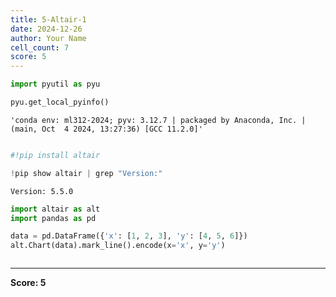 ```yaml
---
title: 5-Altair-1
date: 2024-12-26
author: Your Name
cell_count: 7
score: 5
---
```


```python
import pyutil as pyu
```


```python
pyu.get_local_pyinfo()
```




    'conda env: ml312-2024; pyv: 3.12.7 | packaged by Anaconda, Inc. | (main, Oct  4 2024, 13:27:36) [GCC 11.2.0]'




```python

```


```python
#!pip install altair
```


```python
!pip show altair | grep "Version:"
```

    Version: 5.5.0



```python
import altair as alt
import pandas as pd

data = pd.DataFrame({'x': [1, 2, 3], 'y': [4, 5, 6]})
alt.Chart(data).mark_line().encode(x='x', y='y')
```





<style>
  #altair-viz-e1d107bb28e049bb91b32d477a2ac2c2.vega-embed {
    width: 100%;
    display: flex;
  }

  #altair-viz-e1d107bb28e049bb91b32d477a2ac2c2.vega-embed details,
  #altair-viz-e1d107bb28e049bb91b32d477a2ac2c2.vega-embed details summary {
    position: relative;
  }
</style>
<div id="altair-viz-e1d107bb28e049bb91b32d477a2ac2c2"></div>
<script type="text/javascript">
  var VEGA_DEBUG = (typeof VEGA_DEBUG == "undefined") ? {} : VEGA_DEBUG;
  (function(spec, embedOpt){
    let outputDiv = document.currentScript.previousElementSibling;
    if (outputDiv.id !== "altair-viz-e1d107bb28e049bb91b32d477a2ac2c2") {
      outputDiv = document.getElementById("altair-viz-e1d107bb28e049bb91b32d477a2ac2c2");
    }

    const paths = {
      "vega": "https://cdn.jsdelivr.net/npm/vega@5?noext",
      "vega-lib": "https://cdn.jsdelivr.net/npm/vega-lib?noext",
      "vega-lite": "https://cdn.jsdelivr.net/npm/vega-lite@5.20.1?noext",
      "vega-embed": "https://cdn.jsdelivr.net/npm/vega-embed@6?noext",
    };

    function maybeLoadScript(lib, version) {
      var key = `${lib.replace("-", "")}_version`;
      return (VEGA_DEBUG[key] == version) ?
        Promise.resolve(paths[lib]) :
        new Promise(function(resolve, reject) {
          var s = document.createElement('script');
          document.getElementsByTagName("head")[0].appendChild(s);
          s.async = true;
          s.onload = () => {
            VEGA_DEBUG[key] = version;
            return resolve(paths[lib]);
          };
          s.onerror = () => reject(`Error loading script: ${paths[lib]}`);
          s.src = paths[lib];
        });
    }

    function showError(err) {
      outputDiv.innerHTML = `<div class="error" style="color:red;">${err}</div>`;
      throw err;
    }

    function displayChart(vegaEmbed) {
      vegaEmbed(outputDiv, spec, embedOpt)
        .catch(err => showError(`Javascript Error: ${err.message}<br>This usually means there's a typo in your chart specification. See the javascript console for the full traceback.`));
    }

    if(typeof define === "function" && define.amd) {
      requirejs.config({paths});
      let deps = ["vega-embed"];
      require(deps, displayChart, err => showError(`Error loading script: ${err.message}`));
    } else {
      maybeLoadScript("vega", "5")
        .then(() => maybeLoadScript("vega-lite", "5.20.1"))
        .then(() => maybeLoadScript("vega-embed", "6"))
        .catch(showError)
        .then(() => displayChart(vegaEmbed));
    }
  })({"config": {"view": {"continuousWidth": 300, "continuousHeight": 300}}, "data": {"name": "data-54ce5fc5f3b61e53d857f3764dd891fc"}, "mark": {"type": "line"}, "encoding": {"x": {"field": "x", "type": "quantitative"}, "y": {"field": "y", "type": "quantitative"}}, "$schema": "https://vega.github.io/schema/vega-lite/v5.20.1.json", "datasets": {"data-54ce5fc5f3b61e53d857f3764dd891fc": [{"x": 1, "y": 4}, {"x": 2, "y": 5}, {"x": 3, "y": 6}]}}, {"mode": "vega-lite"});
</script>




```python

```


---
**Score: 5**